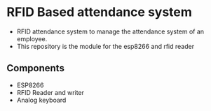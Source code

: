 # RFID Based attendance system 

- RFID attendance system to manage the attendance system of an employee.
- This repository is the module for the esp8266 and rfid reader

## Components
- ESP8266
- RFID Reader and writer
- Analog keyboard


